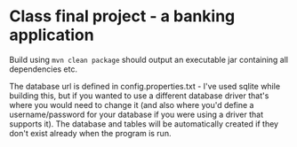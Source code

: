 # Class final project - a banking application


Build using 
```mvn clean package```
should output an executable jar containing all dependencies etc.

The database url is defined in config.properties.txt - I've used sqlite while building this, but if you wanted to use a different database driver that's where you would need to change it (and also where you'd define a username/password for your database if you were using a driver that supports it).
The database and tables will be automatically created if they don't exist already when the program is run.

